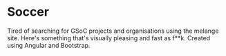 # Soccer

Tired of searching for GSoC projects and organisations using the melange site. Here's something that's visually pleasing and fast as f**k. Created using Angular and Bootstrap.
